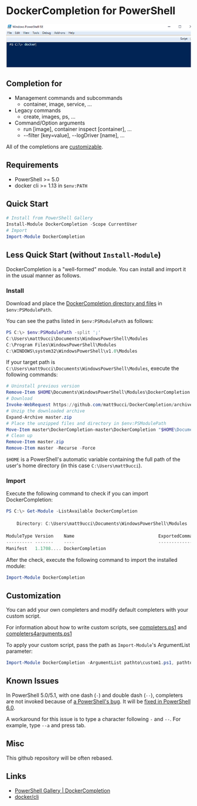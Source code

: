 # DockerCompletion for PowerShell

![demo](demo.gif)

## Completion for

* Management commands and subcommands
	- container, image, service, ...
* Legacy commands
	- create, images, ps, ...
* Command/Option arguments
	- run [image], container inspect [container], ...
	- --filter [key=value], --logDriver [name], ...

All of the completions are [customizable](#customization).

## Requirements
* PowerShell >= 5.0
* docker cli >= 1.13 in `$env:PATH`

## Quick Start

```powershell
# Install from PowerShell Gallery
Install-Module DockerCompletion -Scope CurrentUser
# Import
Import-Module DockerCompletion
```
## Less Quick Start (without `Install-Module`)

DockerCompletion is a "well-formed" module.
You can install and import it in the usual manner as follows.

### Install
Download and place the [DockerCompletion directory and files](./DockerCompletion) in `$env:PSModulePath`.

You can see the paths listed in `$env:PSModulePath` as follows:
```powershell
PS C:\> $env:PSModulePath -split ';'
C:\Users\matt9ucci\Documents\WindowsPowerShell\Modules
C:\Program Files\WindowsPowerShell\Modules
C:\WINDOWS\system32\WindowsPowerShell\v1.0\Modules
```

If your target path is `C:\Users\matt9ucci\Documents\WindowsPowerShell\Modules`, execute the following commands:
```powershell
# Uninstall previous version
Remove-Item $HOME\Documents\WindowsPowerShell\Modules\DockerCompletion -Recurse -Force
# Download
Invoke-WebRequest https://github.com/matt9ucci/DockerCompletion/archive/master.zip -OutFile master.zip
# Unzip the downloaded archive
Expand-Archive master.zip
# Place the unzipped files and directory in $env:PSModulePath
Move-Item master\DockerCompletion-master\DockerCompletion "$HOME\Documents\WindowsPowerShell\Modules"
# Clean up
Remove-Item master.zip
Remove-Item master -Recurse -Force
```

`$HOME` is a PowerShell's automatic variable containing the full path of the user's home directory (in this case `C:\Users\matt9ucci`). 

### Import
Execute the following command to check if you can import DockerCompletion:
```powershell
PS C:\> Get-Module -ListAvailable DockerCompletion

    Directory: C:\Users\matt9ucci\Documents\WindowsPowerShell\Modules

ModuleType Version    Name                                ExportedCommands
---------- -------    ----                                ----------------
Manifest   1.1708.... DockerCompletion
```

After the check, execute the following command to import the installed module:
```powershell
Import-Module DockerCompletion
```

## Customization

You can add your own completers and modify default completers with your custom script.

For information about how to write custom scripts, see [completers.ps1](DockerCompletion/completers.ps1) and [completers4arguments.ps1](DockerCompletion/completers4arguments.ps1)

To apply your custom script, pass the path as `Import-Module`'s ArgumentList parameter:
```powershell
Import-Module DockerCompletion -ArgumentList pathto\custom1.ps1, pathto\custom2.ps1
```

## Known Issues
In PowerShell 5.0/5.1, with one dash (`-`) and double dash (`--`), completers are not invoked because of [a PowerShell's bug](https://github.com/PowerShell/PowerShell/issues/2912).
It will be [fixed in PowerShell 6.0](https://github.com/PowerShell/PowerShell/pull/3633).

A workaround for this issue is to type a character following `-` and `--`.
For example, type `--a` and press tab.

## Misc

This github repository will be often rebased.

## Links

* [PowerShell Gallery | DockerCompletion](https://www.powershellgallery.com/packages/DockerCompletion)
* [docker/cli](https://github.com/docker/cli)
